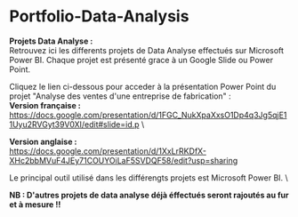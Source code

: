 # Portfolio-Data-Analysis

**Projets Data Analyse :** \
Retrouvez ici les differents projets de Data Analyse effectués sur Microsoft Power BI. Chaque projet est présenté grace à un Google Slide ou Power Point.


Cliquez le lien ci-dessous pour acceder à la présentation Power Point du projet "Analyse des ventes d'une entreprise de fabrication" : \
**Version française :** \
https://docs.google.com/presentation/d/1FGC_NukXpaXxsO1Dp4q3Jg5qjE11Uyu2RVGyt39V0XI/edit#slide=id.p \

**Version anglaise :** \
https://docs.google.com/presentation/d/1XxLrRKDfX-XHc2bbMVuF4JEy71COUYOiLaF5SVDQF58/edit?usp=sharing

Le principal outil utilisé dans les différengts projets est Microsoft Power BI. \

**NB : D'autres projets de data analyse déjà éffectués seront rajoutés au fur et à mesure !!**
